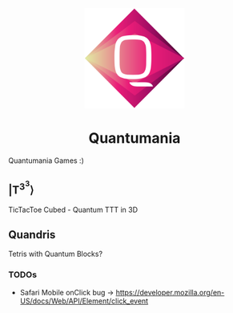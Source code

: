 <div align="center">
<img width="200px" src="./assets/icons/qmania.svg" />
<h1>Quantumania</h1>
</div>

Quantumania Games :)

## |T<sup>3<sup>3</sup></sup>&rang;
TicTacToe Cubed - Quantum TTT in 3D

## Quandris
Tetris with Quantum Blocks?

### TODOs
- Safari Mobile onClick bug &rarr; https://developer.mozilla.org/en-US/docs/Web/API/Element/click_event
